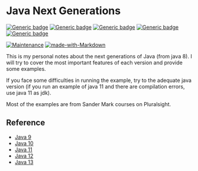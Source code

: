 # Java Next Generations

[![Generic badge](https://img.shields.io/badge/JAVA-Version_9-green.svg)](https://shields.io/)
[![Generic badge](https://img.shields.io/badge/JAVA-Version_10-red.svg)](https://shields.io/)
[![Generic badge](https://img.shields.io/badge/JAVA-Version_11-blue.svg)](https://shields.io/)
[![Generic badge](https://img.shields.io/badge/JAVA-Version_12-pink.svg)](https://shields.io/)
[![Generic badge](https://img.shields.io/badge/JAVA-Version_13-purple.svg)](https://shields.io/)

[![Maintenance](https://img.shields.io/badge/Maintained%3F-yes-green.svg)](https://shields.io/)
[![made-with-Markdown](https://img.shields.io/badge/Made%20with-Markdown-1f425f.svg)](http://commonmark.org)

This is my personal notes about the next generations of Java (from java 8). I will try to cover the most important features of each version and provide some examples.

If you face some difficulties in running the example, try to the adequate java version (if you run an example of java 11 and there are compilation errors, use java 11 as jdk).

Most of the examples are from Sander Mark courses on Pluralsight.

## Reference

- [Java 9](https://app.pluralsight.com/library/courses/java-9-whats-new/table-of-contents)
- [Java 10](https://app.pluralsight.com/library/courses/whats-new-java-10-local-variable-type-inference/table-of-contents)
- [Java 11](https://app.pluralsight.com/library/courses/java-11-whats-new/table-of-contents)
- [Java 12](https://app.pluralsight.com/library/courses/java-12-whats-new/table-of-contents)
- [Java 13](https://app.pluralsight.com/library/courses/whats-new-in-java-13/table-of-contents)